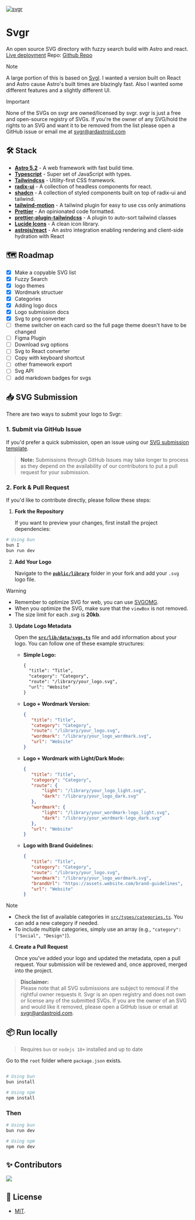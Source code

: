 [![svgr](https://svgr.ardastroid.com/ogImage.webp)](https://svgr.ardastroid.com/)

# Svgr

An open source SVG directory with fuzzy search build with Astro and react. [Live deployment](https://svgr.ardastroid.com/)
Repo: [Github Repo](https://github.com/ardzero/svgr)

> [!NOTE]
> A large portion of this is based on [Svgl](https://github.com/pheralb/svgl). I wanted a version built on React and Astro cause Astro's built times are blazingly fast. Also I wanted some different features and a slightly different UI.

> [!IMPORTANT]
> None of the SVGs on svgr are owned/licensed by svgr. svgr is just a free and open-source registry of SVGs. If you're the owner of any SVG/hold the rights to an SVG and want it to be removed from the list please open a GitHub issue or email me at [svgr@ardastroid.com](mailto:svgr@ardastroid.com)

## 🛠️ Stack

- [**Astro 5.2**](https://astro.build/) - A web framework with fast build time.
- [**Typescript**](https://www.typescriptlang.org/) - Super set of JavaScript with types.
- [**Tailwindcss**](https://tailwindcss.com/) - Utility-first CSS framework.
- [**radix-ui**](https://www.radix-ui.com/) - A collection of headless components for react.
- [**shadcn**](https://ui.shadcn.com/) - A collection of styled components built on top of radix-ui and tailwind.
- [**tailwind-motion**](https://rombo.co/tailwind/) - A tailwind plugin for easy to use css only animations
- [**Prettier**](https://prettier.io/) - An opinionated code formatted.
- [**prettier-plugin-tailwindcss**](https://github.com/tailwindlabs/prettier-plugin-tailwindcss) - A plugin to auto-sort tailwind classes
- [**Lucide Icons**](https://lucide.dev/) - A clean icon library.
- [**astrojs/react**](https://docs.astro.build/en/guides/integrations-guide/react/) - An astro integration enabling rendering and client-side hydration with React

## 🗺️ Roadmap

- [x] Make a copyable SVG list
- [x] Fuzzy Search
- [x] logo themes
- [x] Wordmark structuer
- [x] Categories
- [x] Adding logo docs
- [x] Logo submission docs
- [x] Svg to png converter
- [ ] theme switcher on each card so the full page theme doesn't have to be changed
- [ ] Figma Plugin
- [ ] Download svg options
- [ ] Svg to React converter
- [ ] Copy with keyboard shortcut
- [ ] other framework export
- [ ] Svg API
- [ ] add markdown badges for svgs

## 📥 SVG Submission

There are two ways to submit your logo to Svgr:

### 1. Submit via GitHub Issue

If you'd prefer a quick submission, open an issue using our [SVG submission template](https://github.com/ardzero/svgr/issues/new?template=submit-svg.yml).

> **Note:** Submissions through GitHub Issues may take longer to process as they depend on the availability of our contributors to put a pull request for your submission.

### 2. Fork & Pull Request

If you'd like to contribute directly, please follow these steps:

1. **Fork the Repository**

   If you want to preview your changes, first install the project dependencies:

```bash
# Using bun
bun I
bun run dev
```

2. **Add Your Logo**

   Navigate to the [**`public/library`**](https://github.com/ardzero/svgr/blob/main/public/library) folder in your fork and add your `.svg` logo file.

> [!WARNING]
>
> - Remember to optimize SVG for web, you can use [SVGOMG](https://jakearchibald.github.io/svgomg/).
> - When you optimize the SVG, make sure that the `viewBox` is not removed.
> - The size limit for each .svg is **20kb**.

3. **Update Logo Metadata**

   Open the [**`src/lib/data/svgs.ts`**](https://github.com/ardzero/svgr/blob/main/src/lib/data/svgs.ts) file and add information about your logo. You can follow one of these example structures:

   - **Simple Logo:**

     ```json:README.md
     {
       "title": "Title",
       "category": "Category",
       "route": "/library/your_logo.svg",
       "url": "Website"
     }
     ```

   - **Logo + Wordmark Version:**

     ```json
     {
     	"title": "Title",
     	"category": "Category",
     	"route": "/library/your_logo.svg",
     	"wordmark": "/library/your_logo_wordmark.svg",
     	"url": "Website"
     }
     ```

   - **Logo + Wordmark with Light/Dark Mode:**

     ```json
     {
     	"title": "Title",
     	"category": "Category",
     	"route": {
     		"light": "/library/your_logo_light.svg",
     		"dark": "/library/your_logo_dark.svg"
     	},
     	"wordmark": {
     		"light": "/library/your_wordmark-logo_light.svg",
     		"dark": "/library/your_wordmark-logo_dark.svg"
     	},
     	"url": "Website"
     }
     ```

   - **Logo with Brand Guidelines:**

     ```json
     {
     	"title": "Title",
     	"category": "Category",
     	"route": "/library/your_logo.svg",
     	"wordmark": "/library/your_logo_wordmark.svg",
     	"brandUrl": "https://assets.website.com/brand-guidelines",
     	"url": "Website"
     }
     ```

> [!NOTE]
>
> - Check the list of available categories in [`src/types/categories.ts`](https://github.com/ardzero/svgr/blob/main/src/types/categories.ts). You can add a new category if needed.
> - To include multiple categories, simply use an array (e.g., `"category": ["Social", "Design"]`).

4. **Create a Pull Request**

   Once you've added your logo and updated the metadata, open a pull request. Your submission will be reviewed and, once approved, merged into the project.

> **Disclaimer:**  
> Please note that all SVG submissions are subject to removal if the rightful owner requests it. Svgr is an open registry and does not own or license any of the submitted SVGs. If you are the owner of an SVG and would like it removed, please open a GitHub issue or email at [svgr@ardastroid.com](mailto:svgr@ardastroid.com).

## 📦 Run locally

> Requires `bun` or `nodejs 18+` installed and up to date

Go to the `root` folder where `package.json` exists.

```bash

# Using bun
bun install

# Using npm
npm install
```

### Then

```bash
# Using bun
bun run dev

# Using npm
npm run dev
```

## ✨ Contributors

<a href="https://github.com/ardzero/svgr/graphs/contributors">
  <img src="https://contrib.rocks/image?repo=ardzero/svgr" />
</a>

## 📙 License

- [MIT](https://github.com/ardzero/svgr/blob/main/LICENSE).

